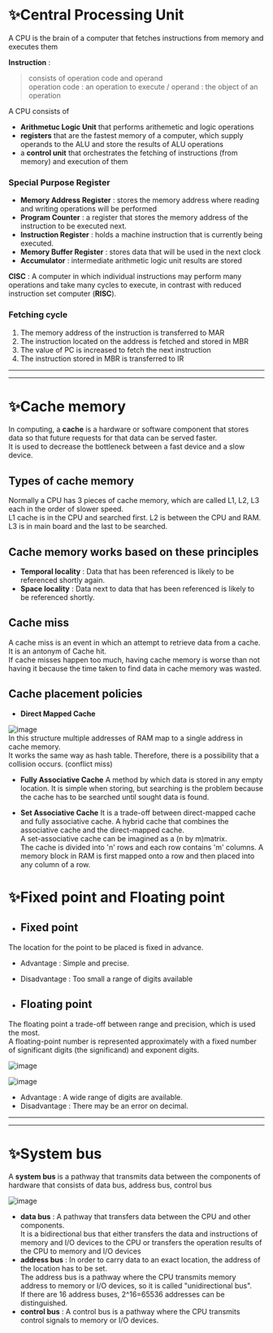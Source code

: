 # ✨Central Processing Unit
A CPU is the brain of a computer that fetches instructions from memory and executes them<br>

**Instruction** : 
>consists of operation code and operand<br>
>operation code : an operation to execute / operand : the object of an operation

A CPU consists of
* **Arithmetuc Logic Unit** that performs arithemetic and logic operations
* **registers** that are the fastest memory of a computer, which supply operands to the ALU and store the results of ALU operations
* a **control unit** that orchestrates the fetching of instructions (from memory) and execution of them

### Special Purpose Register
* **Memory Address Register** : stores the memory address where reading and writing operations will be performed
* **Program Counter** : a register that stores the memory address of the instruction to be executed next.
* **Instruction Register** : holds a machine instruction that is currently being executed.
* **Memory Buffer Register** : stores data that will be used in the next clock
* **Accumulator** : intermediate arithmetic logic unit results are stored

**CISC** : A computer in which individual instructions may perform many operations and take many cycles to execute, in contrast with reduced instruction set computer (**RISC**).

### Fetching cycle
1. The memory address of the instruction is transferred to MAR
2. The instruction located on the address is fetched and stored in MBR
3. The value of PC is increased to fetch the next instruction
4. The instruction stored in MBR is transferred to IR
---
---
# ✨Cache memory
In computing, a **cache** is a hardware or software component that stores data so that future requests for that data can be served faster.<br>
It is used to decrease the bottleneck between a fast device and a slow device.<br>

## Types of cache memory
Normally a CPU has 3 pieces of cache memory, which are called L1, L2, L3 each in the order of slower speed.<br>
L1 cache is in the CPU and searched first. L2 is between the CPU and RAM. L3 is in main board and the last to be searched.

## Cache memory works based on these principles
* **Temporal locality** : Data that has been referenced is likely to be referenced shortly again.
* **Space locality** : Data next to data that has been referenced is likely to be referenced shortly.

## Cache miss
A cache miss is an event in which an attempt to retrieve data from a cache. It is an antonym of Cache hit.<br>
If cache misses happen too much, having cache memory is worse than not having it because the time taken to find data in cache memory was wasted.<br>

## Cache placement policies
* **Direct Mapped Cache**

![image](https://user-images.githubusercontent.com/67142421/177051043-23ec7372-938a-4b7c-b317-b7174a99eabd.png)<br>
In this structure multiple addresses of RAM map to a single address in cache memory.<br>
It works the same way as hash table. Therefore, there is a possibility that a collision occurs. (conflict miss)

* **Fully Associative Cache**
A method by which data is stored in any empty location. It is simple when storing, but searching is the problem because the cache has to be searched until sought data is found.

* **Set Associative Cache**
It is a trade-off between direct-mapped cache and fully associative cache. A hybrid cache that combines the associative cache and the direct-mapped cache.<br>
A set-associative cache can be imagined as a (n by m)matrix.<br>
The cache is divided into 'n' rows and each row contains 'm' columns. A memory block in RAM is first mapped onto a row and then placed into any column of a row.

# ✨Fixed point and Floating point
* ## Fixed point
The location for the point to be placed is fixed in advance.
* Advantage : Simple and precise.
* Disadvantage : Too small a range of digits available

* ## Floating point
The floating point a trade-off between range and precision, which is used the most.<br>
A floating-point number is represented approximately with a fixed number of significant digits (the significand) and exponent digits.

![image](https://user-images.githubusercontent.com/67142421/177052503-2f8fff7b-28ca-486a-8a13-e2cbf473930a.png)

![image](https://user-images.githubusercontent.com/67142421/177052506-bb3fb3dd-9ddc-4043-9ef8-13158f628f29.png)

* Advantage : A wide range of digits are available.
* Disadvantage : There may be an error on decimal.
---
---
# ✨System bus
A **system bus** is a pathway that transmits data between the components of hardware that consists of data bus, address bus, control bus

![image](https://user-images.githubusercontent.com/67142421/176787286-3282d915-5840-4a2a-8759-2577fa50ff02.png)

* **data bus** : A pathway that transfers data between the CPU and other components.<br>
It is a bidirectional bus that either transfers the data and instructions of memory and I/O devices to the CPU or transfers the operation results of the CPU to memory and I/O devices
* **address bus** : In order to carry data to an exact location, the address of the location has to be set.<br>
The address bus is a pathway where the CPU transmits memory address to memory or I/O devices, so it is called "unidirectional bus".<br>
If there are 16 address buses, 2^16=65536 addresses can be distinguished.
* **control bus** : A control bus is a pathway where the CPU transmits control signals to memory or I/O devices.
